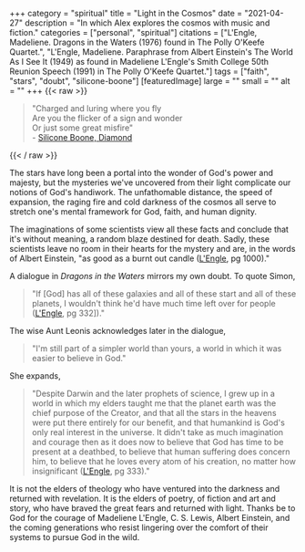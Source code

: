 +++
category = "spiritual"
title = "Light in the Cosmos"
date = "2021-04-27"
description = "In which Alex explores the cosmos with music and fiction."
categories = ["personal", "spiritual"]
citations = ["L'Engle, Madeliene. Dragons in the Waters (1976) found in The Polly O'Keefe Quartet.", "L'Engle, Madeliene. Paraphrase from Albert Einstein's The World As I See It (1949) as found in Madeliene L'Engle's Smith College 50th Reunion Speech (1991) in The Polly O'Keefe Quartet."]
tags = ["faith", "stars", "doubt", "silicone-boone"]
[featuredImage]
  large = ""
  small = ""
  alt   = ""
+++
{{< raw >}}
<blockquote>
<p>"Charged and luring where you fly<br />
Are you the flicker of a sign and wonder<br />
Or just some great misfire"<br />
- <a href="http://siliconeboone.com/">Silicone Boone, Diamond</a></p>
</blockquote>
{{< / raw >}}

The stars have long been a portal into the wonder of God's power and majesty, but the mysteries we've uncovered from their light complicate our notions of God's handiwork. The unfathomable distance, the speed of expansion, the raging fire and cold darkness of the cosmos all serve to stretch one's mental framework for God, faith, and human dignity.

The imaginations of some scientists view all these facts and conclude that it's without meaning, a random blaze destined for death. Sadly, these scientists leave no room in their hearts for the mystery and are, in the words of Albert Einstein, "as good as a burnt out candle ([L'Engle](#citations), pg 1000)."

A dialogue in _Dragons in the Waters_ mirrors my own doubt. To quote Simon,

> "If [God] has all of these galaxies and all of these start and all of these planets, I wouldn't think he'd have much time left over for people ([L'Engle](#citations), pg 332])."

The wise Aunt Leonis acknowledges later in the dialogue,

> "I'm still part of a simpler world than yours, a world in which it was easier to believe in God."

She expands,

> "Despite Darwin and the later prophets of science, I grew up in a world in which my elders taught me that the planet earth was the chief purpose of the Creator, and that all the stars in the heavens were put there entirely for our benefit, and that humankind is God's only real interest in the universe. It didn't take as much imagination and courage then as it does now to believe that God has time to be present at a deathbed, to believe that human suffering does concern him, to believe that he loves every atom of his creation, no matter how insignificant ([L'Engle](#citations), pg 333)."

It is not the elders of theology who have ventured into the darkness and returned with revelation. It is the elders of poetry, of fiction and art and story, who have braved the great fears and returned with light. Thanks be to God for the courage of Madeliene L'Engle, C. S. Lewis, Albert Einstein, and the coming generations who resist lingering over the comfort of their systems to pursue God in the wild.
